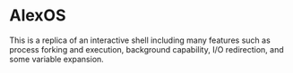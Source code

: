 # AlexOS
This is a replica of an interactive shell including many features such as process forking and execution, background capability, I/O redirection, and some variable expansion.
